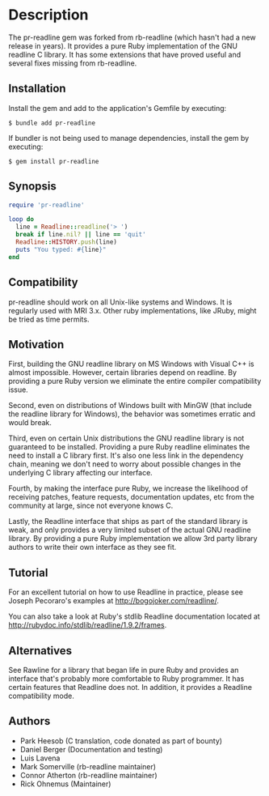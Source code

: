 # Description

The pr-readline gem was forked from rb-readline (which hasn't had a new
release in years). It provides a pure Ruby implementation of the GNU readline
C library. It has some extensions that have proved useful and several fixes
missing from rb-readline.

## Installation

Install the gem and add to the application's Gemfile by executing:

    $ bundle add pr-readline

If bundler is not being used to manage dependencies, install the gem by executing:

    $ gem install pr-readline

## Synopsis

```ruby
require 'pr-readline'

loop do
  line = Readline::readline('> ')
  break if line.nil? || line == 'quit'
  Readline::HISTORY.push(line)
  puts "You typed: #{line}"
end
```

## Compatibility

pr-readline should work on all Unix-like systems and Windows. It is regularly
used with MRI 3.x. Other ruby implementations, like JRuby, might be tried as
time permits.

## Motivation

First, building the GNU readline library on MS Windows with Visual C++ is
almost impossible. However, certain libraries depend on readline. By providing
a pure Ruby version we eliminate the entire compiler compatibility issue.

Second, even on distributions of Windows built with MinGW (that include the
readline library for Windows), the behavior was sometimes erratic and would
break.

Third, even on certain Unix distributions the GNU readline library is not
guaranteed to be installed. Providing a pure Ruby readline eliminates the need
to install a C library first. It's also one less link in the dependency chain,
meaning we don't need to worry about possible changes in the underlying C
library affecting our interface.

Fourth, by making the interface pure Ruby, we increase the likelihood of
receiving patches, feature requests, documentation updates, etc from the
community at large, since not everyone knows C.

Lastly, the Readline interface that ships as part of the standard library is
weak, and only provides a very limited subset of the actual GNU readline
library. By providing a pure Ruby implementation we allow 3rd party library
authors to write their own interface as they see fit.

## Tutorial

For an excellent tutorial on how to use Readline in practice, please see
Joseph Pecoraro's examples at http://bogojoker.com/readline/.

You can also take a look at Ruby's stdlib Readline documentation located
at http://rubydoc.info/stdlib/readline/1.9.2/frames.

## Alternatives

See Rawline for a library that began life in pure Ruby and provides an
interface that's probably more comfortable to Ruby programmer. It has certain
features that Readline does not. In addition, it provides a Readline
compatibility mode.

## Authors

* Park Heesob (C translation, code donated as part of bounty)
* Daniel Berger (Documentation and testing)
* Luis Lavena
* Mark Somerville (rb-readline maintainer)
* Connor Atherton (rb-readline maintainer)
* Rick Ohnemus (Maintainer)
